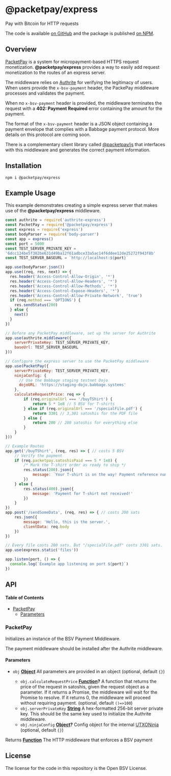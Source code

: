 # @packetpay/express

Pay with Bitcoin for HTTP requests

The code is available [on GitHub](https://github.com/p2ppsr/packetpay-express) and the package is published [on NPM](https://www.npmjs.com/package/@packetpay/express).

## Overview

[PacketPay](https://projectbabbage.com/packetpay) is a system for micropayment-based HTTPS request monetization.
**@packetpay/express** provides a way to easily add request monetization to the routes of an express server.

The middleware relies on [Authrite](https://projectbabbage.com/authrite) for verifying the legitimacy of users. When users provide the `x-bsv-payment` header, the PackePay middleware processes and validates the payment.

When no `x-bsv-payment` header is provided, the middleware terminates the request with a **402: Payment Required** error containing the amount for the payment.

The format of the `x-bsv-payment` header is a JSON object containing a payment envelope that complies with a Babbage payment protocol. More details on this protocol are coming soon.

There is a complementary client library called [@packetpay/js](https://github.com/p2ppsr/packetpay-js) that interfaces with this middleware and generates the correct payment information.

## Installation

    npm i @packetpay/express

## Example Usage

This example demonstrates creating a simple express server that makes use of the **@packetpay/express** middleware.

```js
const authrite = require('authrite-express')
const PacketPay = require('@packetpay/express')
const express = require('express')
const bodyParser = require('body-parser')
const app = express()
const port = 5000
const TEST_SERVER_PRIVATE_KEY = 
'6dcc124be5f382be631d49ba12f61adbce33a5ac14f6ddee12de25272f943f8b'
const TEST_SERVER_BASEURL = `http://localhost:${port}`

app.use(bodyParser.json())
app.use((req, res, next) => {
  res.header('Access-Control-Allow-Origin', '*')
  res.header('Access-Control-Allow-Headers', '*')
  res.header('Access-Control-Allow-Methods', '*')
  res.header('Access-Control-Expose-Headers', '*')
  res.header('Access-Control-Allow-Private-Network', 'true')
  if (req.method === 'OPTIONS') {
    res.sendStatus(200)
  } else {
    next()
  }
})

// Before any PacketPay middleware, set up the server for Authrite
app.use(authrite.middleware({
    serverPrivateKey: TEST_SERVER_PRIVATE_KEY,
    baseUrl: TEST_SERVER_BASEURL
}))

// Configure the express server to use the PacketPay middleware
app.use(PacketPay({
    serverPrivateKey: TEST_SERVER_PRIVATE_KEY,
    ninjaConfig: {
      // Use the Babbage staging testnet Dojo
      dojoURL: 'https://staging-dojo.babbage.systems'
    },
    calculateRequestPrice: req => {
        if (req.originalUrl === '/buyTShirt') {
            return 5 * 1e8 // 5 BSV for T-shirts
        } else if (req.originalUrl === '/specialFile.pdf') {
            return 3301 // 3,301 satoshis for the PDF file
        } else {
            return 200 // 200 satoshis for everything else
        }
    }
}))

// Example Routes
app.get('/buyTShirt', (req, res) => { // costs 5 BSV
    // Verify the payment
    if (req.packetpay.satoshisPaid === 5 * 1e8) {
        /* Mark the T-shirt order as ready to ship */
        res.status(200).json({
            message: `Your T-shirt is on the way! Payment reference number: ${req.packetpay.reference}`
        })
    } else {
        res.status(400).json({
            message: 'Payment for T-shirt not received!'
        })
    }
})
app.post('/sendSomeData', (req, res) => { // costs 200 sats
    res.json({
        message: 'Hello, this is the server.',
        clientData: req.body
    })
})

// Every file costs 200 sats. But "/specialFile.pdf" costs 3301 sats.
app.use(express.static('files'))

app.listen(port, () => {
  console.log(`Example app listening on port ${port}`)
})
```

## API

<!-- Generated by documentation.js. Update this documentation by updating the source code. -->

#### Table of Contents

*   [PacketPay](#packetpay)
    *   [Parameters](#parameters)

### PacketPay

Initializes an instance of the BSV Payment Middleware.

The payment middleware should be installed after the Authrite middleware.

#### Parameters

*   `obj` **[Object](https://developer.mozilla.org/docs/Web/JavaScript/Reference/Global_Objects/Object)** All parameters are provided in an object (optional, default `{}`)

    *   `obj.calculateRequestPrice` **[Function](https://developer.mozilla.org/docs/Web/JavaScript/Reference/Statements/function)?** A function that returns the price of the request in satoshis, given the request object as a parameter. If it returns a Promise, the middleware will wait for the Promise to resolve. If it returns 0, the middleware will proceed without requiring payment. (optional, default `()=>100`)
    *   `obj.serverPrivateKey` **[String](https://developer.mozilla.org/docs/Web/JavaScript/Reference/Global_Objects/String)** A hex-formatted 256-bit server private key. This should be the same key used to initialize the Authrite middleware.
    *   `obj.ninjaConfig` **[Object](https://developer.mozilla.org/docs/Web/JavaScript/Reference/Global_Objects/Object)?** Config object for the internal [UTXONinja](https://github.com/p2ppsr/utxoninja) (optional, default `{}`)

Returns **[Function](https://developer.mozilla.org/docs/Web/JavaScript/Reference/Statements/function)** The HTTP middleware that enforces a BSV payment

## License

The license for the code in this repository is the Open BSV License.
